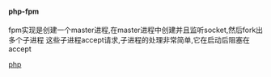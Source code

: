 ####









#### php-fpm


fpm实现是创建一个master进程,在master进程中创建并且监听socket,然后fork出多个子进程
这些子进程accept请求,子进程的处理非常简单,它在启动后阻塞在accept




[php](https://github.com/pangudashu/php7-internal/blob/master/1/fpm.md)





